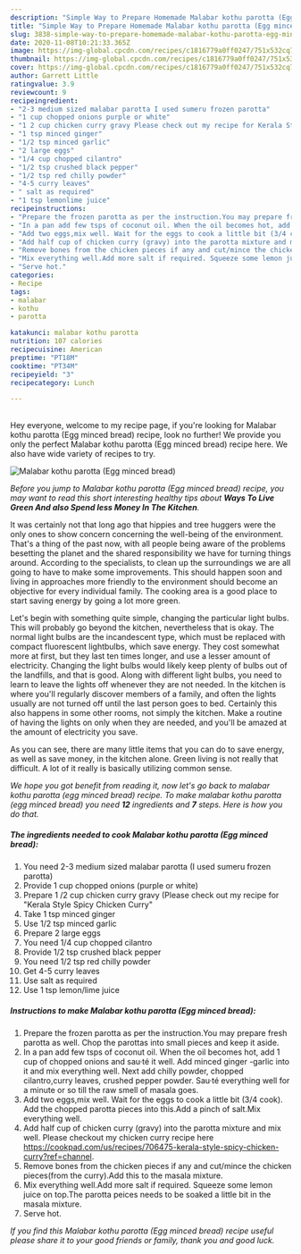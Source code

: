 ```yaml
---
description: "Simple Way to Prepare Homemade Malabar kothu parotta (Egg minced bread)"
title: "Simple Way to Prepare Homemade Malabar kothu parotta (Egg minced bread)"
slug: 3838-simple-way-to-prepare-homemade-malabar-kothu-parotta-egg-minced-bread
date: 2020-11-08T10:21:33.365Z
image: https://img-global.cpcdn.com/recipes/c1816779a0ff0247/751x532cq70/malabar-kothu-parotta-egg-minced-bread-recipe-main-photo.jpg
thumbnail: https://img-global.cpcdn.com/recipes/c1816779a0ff0247/751x532cq70/malabar-kothu-parotta-egg-minced-bread-recipe-main-photo.jpg
cover: https://img-global.cpcdn.com/recipes/c1816779a0ff0247/751x532cq70/malabar-kothu-parotta-egg-minced-bread-recipe-main-photo.jpg
author: Garrett Little
ratingvalue: 3.9
reviewcount: 9
recipeingredient:
- "2-3 medium sized malabar parotta I used sumeru frozen parotta"
- "1 cup chopped onions purple or white"
- "1 2 cup chicken curry gravy Please check out my recipe for Kerala Style Spicy Chicken Curry"
- "1 tsp minced ginger"
- "1/2 tsp minced garlic"
- "2 large eggs"
- "1/4 cup chopped cilantro"
- "1/2 tsp crushed black pepper"
- "1/2 tsp red chilly powder"
- "4-5 curry leaves"
- " salt as required"
- "1 tsp lemonlime juice"
recipeinstructions:
- "Prepare the frozen parotta as per the instruction.You may prepare fresh parotta as well. Chop the parottas into small pieces and keep it aside."
- "In a pan add few tsps of coconut oil. When the oil becomes hot, add 1 cup of chopped onions and sau·té it well. Add minced ginger -garlic into it and mix everything well. Next add chilly powder, chopped cilantro,curry leaves, crushed pepper powder. Sau·té everything well for a minute or so till the raw smell of masala goes."
- "Add two eggs,mix well. Wait for the eggs to cook a little bit (3/4 cook). Add the chopped parotta pieces into this.Add a pinch of salt.Mix everything well."
- "Add half cup of chicken curry (gravy) into the parotta mixture and mix well. Please checkout my chicken curry recipe here https://cookpad.com/us/recipes/706475-kerala-style-spicy-chicken-curry?ref=channel."
- "Remove bones from the chicken pieces if any and cut/mince the chicken pieces(from the curry).Add this to the masala mixture."
- "Mix everything well.Add more salt if required. Squeeze some lemon juice on top.The parotta peices needs to be soaked a little bit in the masala mixture."
- "Serve hot."
categories:
- Recipe
tags:
- malabar
- kothu
- parotta

katakunci: malabar kothu parotta 
nutrition: 107 calories
recipecuisine: American
preptime: "PT18M"
cooktime: "PT34M"
recipeyield: "3"
recipecategory: Lunch

---
```

<br>
Hey everyone, welcome to my recipe page, if you're looking for Malabar kothu parotta (Egg minced bread) recipe, look no further! We provide you only the perfect Malabar kothu parotta (Egg minced bread) recipe here. We also have wide variety of recipes to try.
<br>


![Malabar kothu parotta (Egg minced bread)](https://img-global.cpcdn.com/recipes/c1816779a0ff0247/751x532cq70/malabar-kothu-parotta-egg-minced-bread-recipe-main-photo.jpg)

<i>Before you jump to Malabar kothu parotta (Egg minced bread) recipe, you may want to read this short interesting healthy tips about 
<strong>Ways To Live Green And also Spend less Money In The Kitchen</strong>.</i>
</br>

It was certainly not that long ago that hippies and tree huggers were the only ones to show concern concerning the well-being of the environment. That's a thing of the past now, with all people being aware of the problems besetting the planet and the shared responsibility we have for turning things around. According to the specialists, to clean up the surroundings we are all going to have to make some improvements. This should happen soon and living in approaches more friendly to the environment should become an objective for every individual family. The cooking area is a good place to start saving energy by going a lot more green.

Let's begin with something quite simple, changing the particular light bulbs. This will probably go beyond the kitchen, nevertheless that is okay. The normal light bulbs are the incandescent type, which must be replaced with compact fluorescent lightbulbs, which save energy. They cost somewhat more at first, but they last ten times longer, and use a lesser amount of electricity. Changing the light bulbs would likely keep plenty of bulbs out of the landfills, and that is good. Along with different light bulbs, you need to learn to leave the lights off whenever they are not needed. In the kitchen is where you'll regularly discover members of a family, and often the lights usually are not turned off until the last person goes to bed. Certainly this also happens in some other rooms, not simply the kitchen. Make a routine of having the lights on only when they are needed, and you'll be amazed at the amount of electricity you save.

As you can see, there are many little items that you can do to save energy, as well as save money, in the kitchen alone. Green living is not really that difficult. A lot of it really is basically utilizing common sense.


<i>We hope you got benefit from reading it, now let's go back to malabar kothu parotta (egg minced bread) recipe. To make malabar kothu parotta (egg minced bread) you need <strong>12</strong> ingredients and <strong>7</strong> steps. Here is how you do that.
</i>

##### The ingredients needed to cook Malabar kothu parotta (Egg minced bread):

1. You need 2-3 medium sized malabar parotta (I used sumeru frozen parotta)
1. Provide 1 cup chopped onions (purple or white)
1. Prepare 1 /2 cup chicken curry gravy (Please check out my recipe for &#34;Kerala Style Spicy Chicken Curry&#34;
1. Take 1 tsp minced ginger
1. Use 1/2 tsp minced garlic
1. Prepare 2 large eggs
1. You need 1/4 cup chopped cilantro
1. Provide 1/2 tsp crushed black pepper
1. You need 1/2 tsp red chilly powder
1. Get 4-5 curry leaves
1. Use  salt as required
1. Use 1 tsp lemon/lime juice


##### Instructions to make Malabar kothu parotta (Egg minced bread):

1. Prepare the frozen parotta as per the instruction.You may prepare fresh parotta as well. Chop the parottas into small pieces and keep it aside.
1. In a pan add few tsps of coconut oil. When the oil becomes hot, add 1 cup of chopped onions and sau·té it well. Add minced ginger -garlic into it and mix everything well. Next add chilly powder, chopped cilantro,curry leaves, crushed pepper powder. Sau·té everything well for a minute or so till the raw smell of masala goes.
1. Add two eggs,mix well. Wait for the eggs to cook a little bit (3/4 cook). Add the chopped parotta pieces into this.Add a pinch of salt.Mix everything well.
1. Add half cup of chicken curry (gravy) into the parotta mixture and mix well. Please checkout my chicken curry recipe here https://cookpad.com/us/recipes/706475-kerala-style-spicy-chicken-curry?ref=channel.
1. Remove bones from the chicken pieces if any and cut/mince the chicken pieces(from the curry).Add this to the masala mixture.
1. Mix everything well.Add more salt if required. Squeeze some lemon juice on top.The parotta peices needs to be soaked a little bit in the masala mixture.
1. Serve hot.


<i>If you find this Malabar kothu parotta (Egg minced bread) recipe useful please share it to your good friends or family, thank you and good luck.</i>
